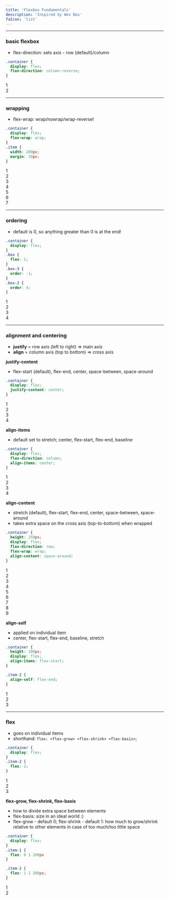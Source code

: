 ```yaml
---
title: 'Flexbox Fundamentals'
description: 'Inspired by Wes Bos'
faIcon: 'list'
---
```


<a href="/topics/flexbox">
  <i class="fa fa-arrow-left"></i>
</a>

-----
<div class="flex-post">

### basic flexbox
- flex-direction: sets axis - row (default)/column

```css
.container {
  display: flex;
  flex-direction: column-reverse;
}
```
<div class="flex-container flex-container-1">
  <div class="flex-item">1</div>
  <div class="flex-item">2</div>
</div>

-----

### wrapping
- flex-wrap: wrap/nowrap/wrap-reverse!

```css
.container {
  display: flex;
  flex-wrap: wrap;
}
.item {
  width: 200px;
  margin: 10px;
}
```
<div class="flex-container flex-container-2">
  <div class="flex-item flex-item-md">1</div>
  <div class="flex-item flex-item-md">2</div>
  <div class="flex-item flex-item-md">3</div>
  <div class="flex-item flex-item-md">4</div>
  <div class="flex-item flex-item-md">5</div>
  <div class="flex-item flex-item-md">6</div>
  <div class="flex-item flex-item-md">7</div>
</div>

-----

### ordering
- default is 0, so anything greater than 0 is at the end!

```css
.container {
  display: flex;
}
.box {
  flex: 1;
}
.box-3 {
  order: -1;
}
.box-2 {
  order: 4;
}

```
<div class="flex-container">
  <div class="flex-item flex-item-md box">1</div>
  <div class="flex-item flex-item-md box box-2">2</div>
  <div class="flex-item flex-item-md box box-3">3</div>
  <div class="flex-item flex-item-md box">4</div>
</div>

-----

### alignment and centering
- **justify** = row axis (left to right) => main axis
- **align** = column axis (top to bottom) => cross axis

**justify-content**
- flex-start (default), flex-end, center, space-between, space-around

```css
.container {
  display: flex;
  justify-content: center;
}
```
<div class="flex-container flex-container-3">
  <div class="flex-item flex-item-sm">1</div>
  <div class="flex-item flex-item-sm">2</div>
  <div class="flex-item flex-item-sm">3</div>
  <div class="flex-item flex-item-sm">4</div>
</div>

**align-items**
- default set to stretch; center, flex-start, flex-end, baseline
```css
.container {
  display: flex;
  flex-direction: column;
  align-items: center;
}
```
<div class="flex-container flex-container-4">
  <div class="flex-item flex-item-sm">1</div>
  <div class="flex-item flex-item-sm">2</div>
  <div class="flex-item flex-item-sm">3</div>
  <div class="flex-item flex-item-sm">4</div>
</div>

**align-content**
- stretch (default), flex-start, flex-end, center, space-between, space-around
- takes extra space on the cross axis (top-to-bottom) when wrapped
```css
.container {
  height: 250px;
  display: flex;
  flex-direction: row;
  flex-wrap: wrap;
  align-content: space-around;
}
```
<div class="flex-container flex-container-5">
  <div class="flex-item flex-item-md">1</div>
  <div class="flex-item flex-item-md">2</div>
  <div class="flex-item flex-item-md">3</div>
  <div class="flex-item flex-item-md">4</div>
  <div class="flex-item flex-item-md">5</div>
  <div class="flex-item flex-item-md">6</div>
  <div class="flex-item flex-item-md">7</div>
  <div class="flex-item flex-item-md">8</div>
  <div class="flex-item flex-item-md">9</div>
</div>

**align-self**
- applied on individual item
- center, flex-start, flex-end, baseline, stretch

```css
.container {
  height: 100px;
  display: flex;
  align-items: flex-start;
}

.item-2 {
  align-self: flex-end;
}
```
<div class="flex-container flex-container-6">
  <div class="flex-item flex-item-md">1</div>
  <div class="flex-item flex-item-md align-item">2</div>
  <div class="flex-item flex-item-md">3</div>
</div>

-----

### flex
- goes on individual items
- shorthand: `flex: <flex-grow> <flex-shrink> <flex-basis>`;
```css
.container {
  display: flex;
}
.item-2 {
  flex: 2;
}
```
<div class="flex-container flex-container-6">
  <div class="flex-item flex-item-md">1</div>
  <div class="flex-item flex-item-md flex-item-1">2</div>
  <div class="flex-item flex-item-md">3</div>
</div>

**flex-grow, flex-shrink, flex-basis**
- how to divide extra space between elements
- flex-basis: size in an ideal world :)
- flex-grow - default 0; flex-shrink - default 1: how much to grow/shrink relative to other elements in case of too much/too little space

```css
.container {
  display: flex;
}
.item-1 {
  flex: 0 1 200px
}

.item-2 {
  flex: 1 1 200px;
}
```
<div class="flex-container flex-container-6">
  <div class="flex-item flex-item-md item-1">1</div>
  <div class="flex-item flex-item-md item-2">2</div>
</div>
</div>
